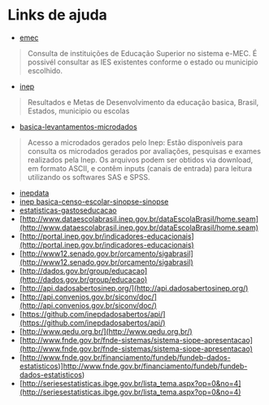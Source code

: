 # Links de ajuda 

- [emec](http://emec.mec.gov.br/)
> Consulta de instituições de Educação Superior no sistema e-MEC. É possivél consultar as IES existentes conforme o estado ou municipio escolhido.

- [inep](http://sistemasideb.inep.gov.br/resultado/)
> Resultados e Metas de Desenvolvimento da educação basica, Brasil, Estados, municipio ou escolas

- [basica-levantamentos-microdados](http://portal.inep.gov.br/basica-levantamentos-microdados)
> Acesso a microdados gerados pelo Inep: Estão disponíveis para consulta os microdados gerados por avaliações, pesquisas e exames realizados pela Inep. Os arquivos podem ser obtidos via download, em formato ASCII, e contêm inputs (canais de entrada) para leitura utilizando os softwares SAS e SPSS.

- [inepdata](http://portal.inep.gov.br/inepdata)
- [inep basica-censo-escolar-sinopse-sinopse](http://portal.inep.gov.br/basica-censo-escolar-sinopse-sinopse)
- [estatisticas-gastoseducacao](http://portal.inep.gov.br/estatisticas-gastoseducacao)
- [http://www.dataescolabrasil.inep.gov.br/dataEscolaBrasil/home.seam](http://www.dataescolabrasil.inep.gov.br/dataEscolaBrasil/home.seam)
- [http://portal.inep.gov.br/indicadores-educacionais](http://portal.inep.gov.br/indicadores-educacionais)
- [http://www12.senado.gov.br/orcamento/sigabrasil](http://www12.senado.gov.br/orcamento/sigabrasil)
- [http://dados.gov.br/group/educacao](http://dados.gov.br/group/educacao)
- [http://api.dadosabertosinep.org/](http://api.dadosabertosinep.org/)
- [http://api.convenios.gov.br/siconv/doc/](http://api.convenios.gov.br/siconv/doc/)
- [https://github.com/inepdadosabertos/api/](https://github.com/inepdadosabertos/api/)
- [http://www.qedu.org.br/](http://www.qedu.org.br/)
- [http://www.fnde.gov.br/fnde-sistemas/sistema-siope-apresentacao](http://www.fnde.gov.br/fnde-sistemas/sistema-siope-apresentacao)
- [http://www.fnde.gov.br/financiamento/fundeb/fundeb-dados-estatisticos)]http://www.fnde.gov.br/financiamento/fundeb/fundeb-dados-estatisticos)
- [http://seriesestatisticas.ibge.gov.br/lista_tema.aspx?op=0&no=4](http://seriesestatisticas.ibge.gov.br/lista_tema.aspx?op=0&no=4)
